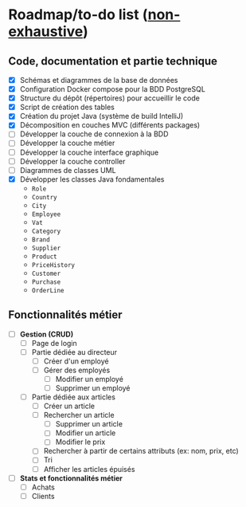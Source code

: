 # Roadmap/to-do list (<u>non-exhaustive</u>)

## Code, documentation et partie technique

- [x] Schémas et diagrammes de la base de données
- [x] Configuration Docker compose pour la BDD PostgreSQL
- [x] Structure du dépôt (répertoires) pour accueillir le code
- [x] Script de création des tables
- [x] Création du projet Java (système de build IntelliJ)
- [x] Décomposition en couches MVC (différents packages)
- [ ] Développer la couche de connexion à la BDD
- [ ] Développer la couche métier
- [ ] Développer la couche interface graphique
- [ ] Développer la couche controller
- [ ] Diagrammes de classes UML
- [x] Développer les classes Java fondamentales
  - `Role`
  - `Country`
  - `City`
  - `Employee`
  - `Vat`
  - `Category`
  - `Brand`
  - `Supplier`
  - `Product`
  - `PriceHistory`
  - `Customer`
  - `Purchase`
  - `OrderLine`

## Fonctionnalités métier

- [ ] **Gestion (CRUD)**
  - [ ] Page de login
  - [ ] Partie dédiée au directeur
    - [ ] Créer d'un employé
    - [ ] Gérer des employés
      - [ ] Modifier un employé
      - [ ] Supprimer un employé
  - [ ] Partie dédiée aux articles
    - [ ] Créer un article
    - [ ] Rechercher un article
      - [ ] Supprimer un article
      - [ ] Modifier un article
      - [ ] Modifier le prix
    - [ ] Rechercher à partir de certains attributs (ex: nom, prix, etc)
    - [ ] Tri
    - [ ] Afficher les articles épuisés
- [ ] **Stats et fonctionnalités métier**
  - [ ] Achats
  - [ ] Clients
